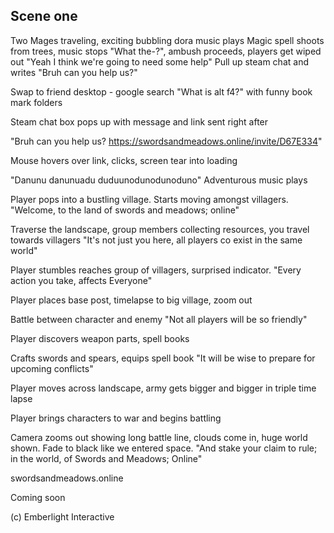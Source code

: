 Scene one
- 

Two Mages traveling, exciting bubbling dora music plays
Magic spell shoots from trees, music stops "What the-?", ambush proceeds, players get wiped out 
"Yeah I think we're going to need some help"
Pull up steam chat and writes "Bruh can you help us?"

Swap to friend desktop - google search "What is alt f4?" with funny book mark folders

Steam chat box pops up with message and link sent right after

"Bruh can you help us? https://swordsandmeadows.online/invite/D67E334"

Mouse hovers over link, clicks, screen tear into loading 

"Danunu danunuadu duduunodunodunoduno"
Adventurous music plays

Player pops into a bustling village. Starts moving amongst villagers.
"Welcome, to the land of swords and meadows; online"

Traverse the landscape, group members collecting resources, you travel towards villagers
"It's not just you here, all players co exist in the same world"

Player stumbles reaches group of villagers, surprised indicator.
"Every action you take, affects Everyone"

Player places base post, timelapse to big village, zoom out

Battle between character and enemy
"Not all players will be so friendly"

Player discovers weapon parts, spell books 

Crafts swords and spears, equips spell book
"It will be wise to prepare for upcoming conflicts"

Player moves across landscape, army gets bigger and bigger in triple time lapse

Player brings characters to war and begins battling

Camera zooms out showing long battle line, clouds come in, huge world shown. Fade to black like we entered space.
"And stake your claim to rule; in the world, of Swords and Meadows; Online"

swordsandmeadows.online

Coming soon

(c) Emberlight Interactive
